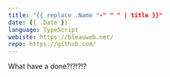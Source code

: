 ```yaml
---
title: "{{ replace .Name "-" " " | title }}"
date: {{ .Date }}
language: TypeScript
webiste: https://bleauweb.net/
repo: https://github.com/
---
```

What have a done?!?!?!?
